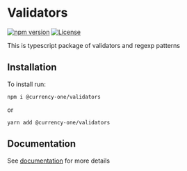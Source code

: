# Validators

[![npm version](https://img.shields.io/npm/v/@currency-one/validators.svg)](https://www.npmjs.com/package/@currency-one/validators)
[![License](https://img.shields.io/npm/l/@currency-one/validators.svg)](https://github.com/Currency-One/validators/blob/master/LICENSE.md)

This is typescript package of validators and regexp patterns

## Installation

To install run:
```
npm i @currency-one/validators
```
or

```
yarn add @currency-one/validators
```

## Documentation

See [documentation](DOCS.md) for more details
